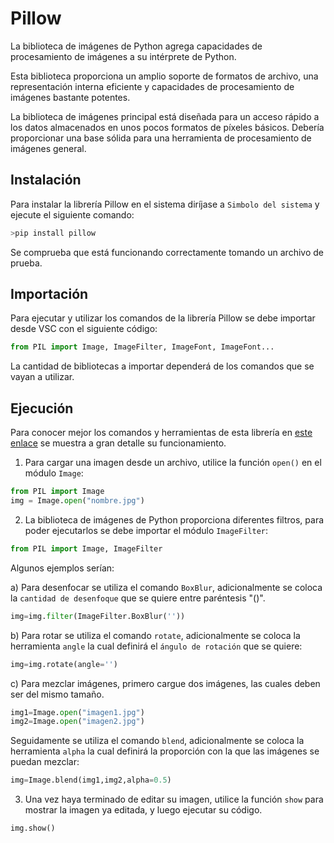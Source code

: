 # Pillow
La biblioteca de imágenes de Python agrega capacidades de procesamiento de imágenes a su intérprete de Python.

Esta biblioteca proporciona un amplio soporte de formatos de archivo, una representación interna eficiente y capacidades de procesamiento de imágenes bastante potentes.

La biblioteca de imágenes principal está diseñada para un acceso rápido a los datos almacenados en unos pocos formatos de píxeles básicos. Debería proporcionar una base sólida para una herramienta de procesamiento de imágenes general.


## Instalación
Para instalar la librería Pillow en el sistema diríjase a `Simbolo del sistema` y ejecute el siguiente comando:
```python
>pip install pillow
```
Se comprueba que está funcionando correctamente tomando un archivo de prueba.

## Importación 
Para ejecutar y utilizar los comandos de la librería Pillow se debe importar desde VSC con el siguiente código:
```python
from PIL import Image, ImageFilter, ImageFont, ImageFont...
```
La cantidad de bibliotecas a importar dependerá de los comandos que se vayan a utilizar.

## Ejecución
Para conocer mejor los comandos y herramientas de esta librería en [este enlace](https://pillow.readthedocs.io/en/stable/index.html) se muestra a gran detalle su funcionamiento.
1. Para cargar una imagen desde un archivo, utilice la función `open()`  en el módulo `Image`:
```python
from PIL import Image
img = Image.open("nombre.jpg")
```
2. La biblioteca de imágenes de Python proporciona diferentes filtros, para poder ejecutarlos se debe importar el módulo `ImageFilter`:
```python
from PIL import Image, ImageFilter
```
Algunos ejemplos serían:

   a) Para desenfocar se utiliza el comando `BoxBlur`, adicionalmente se coloca la `cantidad de desenfoque` que se quiere entre paréntesis "()".
   ```python
   img=img.filter(ImageFilter.BoxBlur(''))
   ```
   b) Para rotar se utiliza el comando `rotate`, adicionalmente se coloca la herramienta `angle` la cual definirá el `ángulo de rotación` que se quiere:
   ```python
   img=img.rotate(angle='')
   ```
   c) Para mezclar imágenes, primero cargue dos imágenes, las cuales deben ser del mismo tamaño.
   ```python
   img1=Image.open("imagen1.jpg")
   img2=Image.open("imagen2.jpg")
   ```
   Seguidamente se utiliza el comando `blend`, adicionalmente se coloca la herramienta `alpha` la cual definirá la proporción con la que las imágenes se puedan mezclar:
   ```python
   img=Image.blend(img1,img2,alpha=0.5)
   ```
3. Una vez haya terminado de editar su imagen, utilice la función `show` para mostrar la imagen ya editada, y luego ejecutar su código.
```python
img.show()
```
